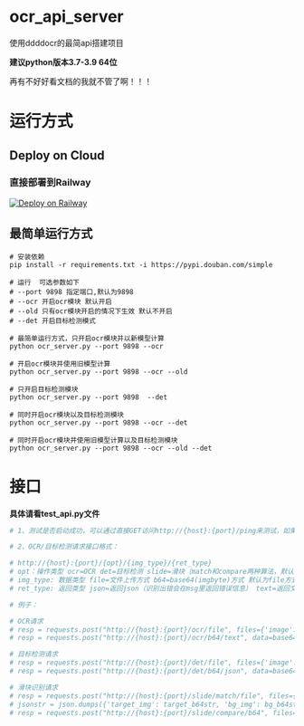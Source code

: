# ocr_api_server
使用ddddocr的最简api搭建项目

**建议python版本3.7-3.9 64位**

再有不好好看文档的我就不管了啊！！！

# 运行方式
## Deploy on Cloud

### 直接部署到Railway

[![Deploy on Railway](https://railway.app/button.svg)](https://railway.app/template/YMzXkd?referralCode=bqe7KE)

## 最简单运行方式

```shell
# 安装依赖
pip install -r requirements.txt -i https://pypi.douban.com/simple

# 运行  可选参数如下
# --port 9898 指定端口,默认为9898
# --ocr 开启ocr模块 默认开启
# --old 只有ocr模块开启的情况下生效 默认不开启
# --det 开启目标检测模式

# 最简单运行方式，只开启ocr模块并以新模型计算
python ocr_server.py --port 9898 --ocr

# 开启ocr模块并使用旧模型计算
python ocr_server.py --port 9898 --ocr --old

# 只开启目标检测模块
python ocr_server.py --port 9898  --det

# 同时开启ocr模块以及目标检测模块
python ocr_server.py --port 9898 --ocr --det

# 同时开启ocr模块并使用旧模型计算以及目标检测模块
python ocr_server.py --port 9898 --ocr --old --det

```

# 接口

**具体请看test_api.py文件**

```python
# 1、测试是否启动成功，可以通过直接GET访问http://{host}:{port}/ping来测试，如果返回pong则启动成功

# 2、OCR/目标检测请求接口格式：

# http://{host}:{port}/{opt}/{img_type}/{ret_type}
# opt：操作类型 ocr=OCR det=目标检测 slide=滑块（match和compare两种算法，默认为compare)
# img_type: 数据类型 file=文件上传方式 b64=base64(imgbyte)方式 默认为file方式
# ret_type: 返回类型 json=返回json（识别出错会在msg里返回错误信息） text=返回文本格式（识别出错时回直接返回空文本）

# 例子：

# OCR请求
# resp = requests.post("http://{host}:{port}/ocr/file", files={'image': image_bytes})
# resp = requests.post("http://{host}:{port}/ocr/b64/text", data=base64.b64encode(file).decode())

# 目标检测请求
# resp = requests.post("http://{host}:{port}/det/file", files={'image': image_bytes})
# resp = requests.post("http://{host}:{port}/det/b64/json", data=base64.b64encode(file).decode())

# 滑块识别请求
# resp = requests.post("http://{host}:{port}/slide/match/file", files={'target_img': target_bytes, 'bg_img': bg_bytes})
# jsonstr = json.dumps({'target_img': target_b64str, 'bg_img': bg_b64str})
# resp = requests.post("http://{host}:{port}/slide/compare/b64", files=base64.b64encode(jsonstr.encode()).decode())
```
